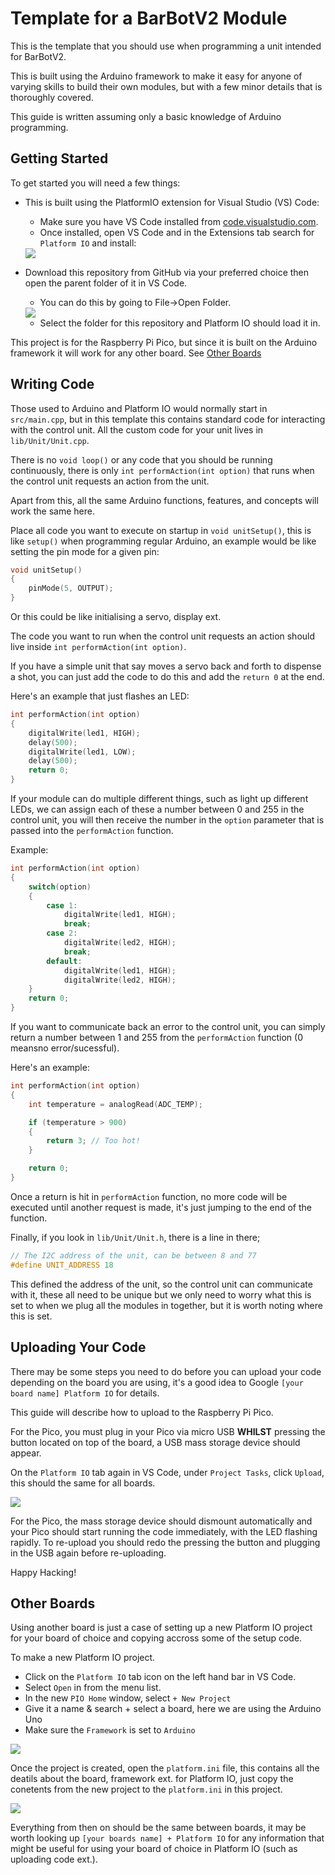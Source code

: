 # Template for a BarBotV2 Module 

This is the template that you should use when programming a unit 
intended for BarBotV2.

This is built using the Arduino framework to make it easy for anyone 
of varying skills to build their own modules, but with a few minor 
details that is thoroughly covered. 

This guide is written assuming only a basic knowledge of Arduino programming. 

## Getting Started 

To get started you will need a few things: 

- This is built using the PlatformIO extension for Visual Studio (VS) Code:
    - Make sure you have VS Code installed from [code.visualstudio.com](code.visualstudio.com). 
    - Once installed, open VS Code and in the Extensions tab search for `Platform IO` and install:

    <img src="docs/InstallExtension.png" />
    
- Download this repository from GitHub via your preferred choice then open the parent folder of it in VS Code. 
    - You can do this by going to File->Open Folder. 

    <img src="docs/OpenFolder.png" />

    - Select the folder for this repository and Platform IO should load it in. 

This project is for the Raspberry Pi Pico, but since it is built on the Arduino framework it will work for any other board. See [Other Boards](#other-boards)

## Writing Code 

Those used to Arduino and Platform IO would normally start in `src/main.cpp`, but in this template this contains standard code for interacting with the control unit. All the custom code for your unit lives in `lib/Unit/Unit.cpp`. 

There is no `void loop()` or any code that you should be running continuously, there is only `int performAction(int option)` that runs when the control unit requests an action from the unit.  

Apart from this, all the same Arduino functions, features, and concepts will work the same here. 

Place all code you want to execute on startup in `void unitSetup()`, this is like `setup()` when programming regular Arduino, an example would be like setting the pin mode for a given pin: 

```c
void unitSetup()
{
    pinMode(5, OUTPUT);
}
```

Or this could be like initialising a servo, display ext. 

The code you want to run when the control unit requests an action should live inside `int performAction(int option)`. 

If you have a simple unit that say moves a servo back and forth to dispense a shot, you can just add the code to do this and add the `return 0` at the end. 

Here's an example that just flashes an LED: 

```c
int performAction(int option)
{
    digitalWrite(led1, HIGH);
    delay(500);
    digitalWrite(led1, LOW);
    delay(500);
    return 0;
}
```

If your module can do multiple different things, such as light up different LEDs, we can assign each of these a number between 0 and 255 in the control unit, you will then receive the number in the `option` parameter that is passed into the `performAction` function. 

Example: 

```c
int performAction(int option)
{
    switch(option)
    {
        case 1: 
            digitalWrite(led1, HIGH);
            break;
        case 2: 
            digitalWrite(led2, HIGH);
            break;
        default: 
            digitalWrite(led1, HIGH);
            digitalWrite(led2, HIGH);
    }
    return 0;
}
```

If you want to communicate back an error to the control unit, you can simply return a number between 1 and 255 from the `performAction` function (0 meansno error/sucessful). 

Here's an example: 

```c
int performAction(int option)
{
    int temperature = analogRead(ADC_TEMP);

    if (temperature > 900)
    {
        return 3; // Too hot! 
    }

    return 0;
}
```

Once a return is hit in `performAction` function, no more code will be executed until another request is made, it's just jumping to the end of the function. 

Finally, if you look in `lib/Unit/Unit.h`, there is a line in there;

```c
// The I2C address of the unit, can be between 8 and 77 
#define UNIT_ADDRESS 18
```

This defined the address of the unit, so the control unit can communicate with it, these all need to be unique but we only need to worry what this is set to when we plug all the modules in together, but it is worth noting where this is set. 

## Uploading Your Code 

There may be some steps you need to do before you can upload your code depending on the board you are using, it's a good idea to Google `[your board name] Platform IO` for details. 

This guide will describe how to upload to the Raspberry Pi Pico. 

For the Pico, you must plug in your Pico via micro USB **WHILST** pressing the button located on top of the board, a USB mass storage device should appear. 

On the `Platform IO` tab again in VS Code, under `Project Tasks`, click `Upload`, this should the same for all boards. 

<img src="docs/UploadPico.png" />

For the Pico, the mass storage device should dismount automatically and your Pico should start running the code immediately, with the LED flashing rapidly. To re-upload you should redo the pressing the button and plugging in the USB again before re-uploading. 

Happy Hacking! 

## Other Boards 

Using another board is just a case of setting up a new Platform IO project for your board of choice and copying accross some of the setup code. 

To make a new Platform IO project. 

- Click on the `Platform IO` tab icon on the left hand bar in VS Code. 
- Select `Open` in from the menu list. 
- In the new `PIO Home` window, select `+ New Project`
- Give it a name & search + select a board, here we are using the Arduino Uno
- Make sure the `Framework` is set to `Arduino`

<img src="docs/NewProject.png" />

Once the project is created, open the `platform.ini` file, this contains all the deatils about the board, framework ext. for Platform IO, just copy the conetents from the new project to the `platform.ini` in this project. 

<img src="docs/PlatformIni.png" />

Everything from then on should be the same between boards, it may be worth looking up `[your boards name] + Platform IO` for any information that might be useful for using your board of choice in Platform IO (such as uploading code ext.). 
